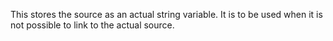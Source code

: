 This stores the source as an actual string variable. It is to be used when it is not possible to link to the actual source.